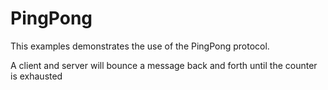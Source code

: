 # PingPong

This examples demonstrates the use of the PingPong protocol.

A client and server will bounce a message back and forth until the counter is exhausted